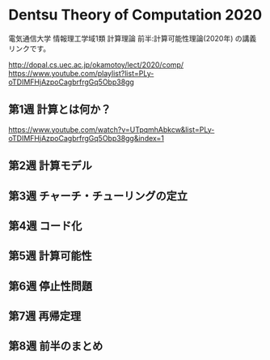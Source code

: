 # Dentsu Theory of Computation 2020

電気通信大学 情報理工学域1類 計算理論 前半:計算可能性理論(2020年) の講義リンクです。  

http://dopal.cs.uec.ac.jp/okamotoy/lect/2020/comp/  
https://www.youtube.com/playlist?list=PLy-oTDIMFHjAzpoCagbrfrgGq5Obp38gg  


## 第1週 計算とは何か？

https://www.youtube.com/watch?v=UTpqmhAbkcw&list=PLy-oTDIMFHjAzpoCagbrfrgGq5Obp38gg&index=1  


## 第2週 計算モデル


## 第3週 チャーチ・チューリングの定立


## 第4週 コード化


## 第5週 計算可能性


## 第6週 停止性問題


## 第7週 再帰定理


## 第8週 前半のまとめ 

